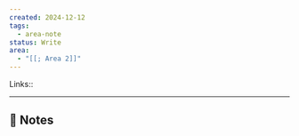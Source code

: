 ```yaml
---
created: 2024-12-12
tags:
  - area-note
status: Write
area:
  - "[[; Area 2]]"
---
```

Links:: 

---

## 📝 Notes





